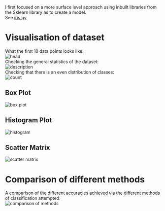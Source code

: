 I first focused on a more surface level approach using inbuilt libraries from the Sklearn library as to create a model.  
See [iris.py](https://github.com/JanThan/LearningML/blob/master/IRIS/iris.py)  

# Visualisation of dataset
What the first 10 data points looks like:  
![head](https://github.com/JanThan/LearningML/blob/master/IRIS/images/head.PNG)  
Checking the general statistics of the dataset:  
![description](https://github.com/JanThan/LearningML/blob/master/IRIS/images/descr.PNG)  
Checking that there is an even distribution of classes:  
![count](https://github.com/JanThan/LearningML/blob/master/IRIS/images/count.PNG)  

## Box Plot
![box plot](https://github.com/JanThan/LearningML/blob/master/IRIS/images/box_plot.png)  
## Histogram Plot  
![histogram](https://github.com/JanThan/LearningML/blob/master/IRIS/images/hist_plot.png)  
## Scatter Matrix  
![scatter matrix](https://github.com/JanThan/LearningML/blob/master/IRIS/images/scatter_matrix.png)  

# Comparison of different methods
A comparison of the different accuracies achieved via the different methods of classification attempted:  
![comparison of methods](https://github.com/JanThan/LearningML/blob/master/IRIS/images/comparison_methods.png)

